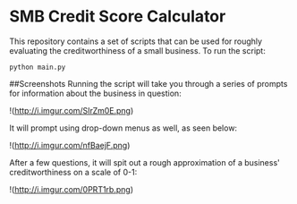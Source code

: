 # SMB Credit Score Calculator
This repository contains a set of scripts that can be used for roughly evaluating the creditworthiness of a small business. To run the script:

`python main.py`

##Screenshots
Running the script will take you through a series of prompts for information about the business in question:

!(http://i.imgur.com/SIrZm0E.png)

It will prompt using drop-down menus as well, as seen below:

!(http://i.imgur.com/nfBaejF.png)

After a few questions, it will spit out a rough approximation of a business' creditworthiness on a scale of 0-1:

!(http://i.imgur.com/0PRT1rb.png)
